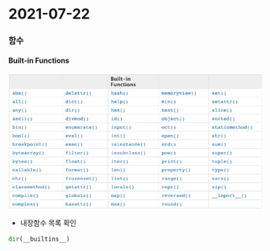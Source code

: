 # 2021-07-22



### 함수



#### Built-in Functions

![](210722/61181739-2984fd80-a665-11e9-991b-f2f058397a69.png)



* 내장함수 목록 확인

```python
dir(__builtins__)
```





